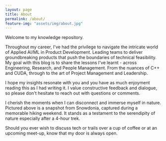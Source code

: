 ```yaml
---
layout: page
title: About
permalink: /about/
feature-img: "assets/img/about.jpg"
---
```


Welcome to my knowledge repository.

Throughout my career, I've had the privilege to navigate the intricate world of Applied AI/ML in Product Development. Leading teams to deliver groundbreaking products that push the boundaries of technical feasibility.  My goal with this blog is to share the lessons I've learnt - across Engineering, Research, and People Management. From the nuances of C++ and CUDA, through to the art of Project Management and Leadership. 

I hope my insights resonate with you and you have as much enjoyment reading this as I had writing it. I value constructive feedback and dialogue, so please don't hesitate to reach out with questions or comments.

I cherish the moments when I can disconnect and immerse myself in nature. Pictured above is a snapshot from Snowdonia, captured during a memorable hiking weekend. It stands as a testament to the serendipity of nature especially after a 4-hour trek.

Should you ever wish to discuss tech or trails over a cup of coffee or at an upcoming meet-up, know that my door is always open.